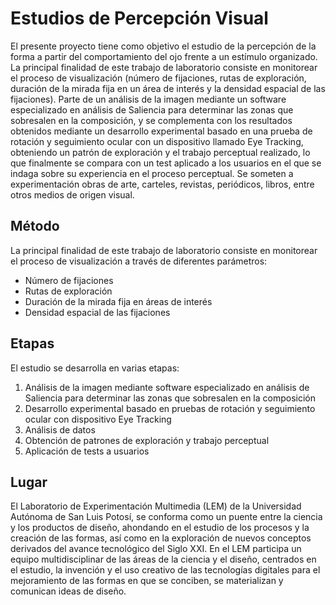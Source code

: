 # Estudios de Percepción Visual

El presente proyecto tiene como objetivo el estudio de la percepción de la forma a partir del comportamiento del ojo frente a un estímulo organizado. La principal finalidad de este trabajo de laboratorio consiste en monitorear el proceso de visualización (número de fijaciones, rutas de exploración, duración de la mirada fija en un área de interés y la densidad espacial de las fijaciones). Parte de un análisis de la imagen mediante un software especializado en análisis de Saliencia para determinar las zonas que sobresalen en la composición, y se complementa con los resultados obtenidos mediante un desarrollo experimental basado en una prueba de rotación y seguimiento ocular con un dispositivo llamado Eye Tracking, obteniendo un patrón de exploración y el trabajo perceptual realizado, lo que finalmente se compara con un test aplicado a los usuarios en el que se indaga sobre su experiencia en el proceso perceptual. Se someten a experimentación obras de arte, carteles, revistas, periódicos, libros, entre otros medios de origen visual.

## Método

La principal finalidad de este trabajo de laboratorio consiste en monitorear el proceso de visualización a través de diferentes parámetros:

- Número de fijaciones
- Rutas de exploración
- Duración de la mirada fija en áreas de interés
- Densidad espacial de las fijaciones

## Etapas
El estudio se desarrolla en varias etapas:

1. Análisis de la imagen mediante software especializado en análisis de Saliencia para determinar las zonas que sobresalen en la composición
2. Desarrollo experimental basado en pruebas de rotación y seguimiento ocular con dispositivo Eye Tracking
3. Análisis de datos
4. Obtención de patrones de exploración y trabajo perceptual
5. Aplicación de tests a usuarios

## Lugar
El Laboratorio de Experimentación Multimedia (LEM) de la Universidad Autónoma de San Luis Potosí, se conforma como un puente entre la ciencia y los productos de diseño, ahondando en el estudio de los procesos y la creación de las formas, así como en la exploración de nuevos conceptos derivados del avance tecnológico del Siglo XXI. En el LEM participa un equipo multidisciplinar de las áreas de la ciencia y el diseño, centrados en el estudio, la invención y el uso creativo de las tecnologías digitales para el mejoramiento de las formas en que se conciben, se materializan y comunican ideas de diseño.

